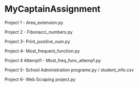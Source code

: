 # MyCaptainAssignment

Project 1 - Area_extension.py

Project 2 - Fibonacci_numbers.py

Project 3- Print_positive_num.py

Project 4- Most_frequent_function.py

Project 4 Attempt1 - Most_freq_func_attemp1.py

Project 5- School Administration programe.py / student_info.csv

Project 6- Web Scraping project.py

